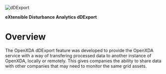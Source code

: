 ![dDExport](http://www.gridprotectionalliance.org/images/products/productTitles32/dDExport.png)

**eXtensible Disturbance Analytics dDExport**

# Overview
The OpenXDA dDExport feature was developed to provide the OpenXDA service with a way of transfering processed data to another instance of OpenXDA, locally or remotely.  This 
gives companies the ability to share data with other companies that may need to monitor the same grid assets.
